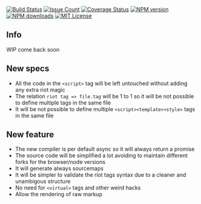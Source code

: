 [![Build Status][travis-image]][travis-url]
[![Issue Count][codeclimate-image]][codeclimate-url]
[![Coverage Status][coverage-image]][coverage-url]
[![NPM version][npm-version-image]][npm-url]
[![NPM downloads][npm-downloads-image]][npm-url]
[![MIT License][license-image]][license-url]

## Info

WIP come back soon

## New specs

- All the code in the `<script>` tag will be left untouched without adding any extra riot magic
- The relation `riot tag => file.tag` will be 1 to 1 so it will be not possible to define multiple tags in the same file
- It will be not possible to define multiple `<script><template><style>` tags in the same file

## New feature

- The new compiler is per default async so it will always return a promise
- The source code will be simplified a lot avoiding to maintain different forks for the browser/node versions
- It will generate always sourcemaps
- It will be simpler to validate the riot tags syntax due to a cleaner and unambigous structure
- No need for `<virtual>` tags and other weird hacks
- Allow the rendering of raw markup

[travis-image]:  https://img.shields.io/travis/riot/compiler.svg?style=flat-square
[travis-url]:    https://travis-ci.org/riot/compiler
[license-image]: https://img.shields.io/badge/license-MIT-000000.svg?style=flat-square
[license-url]:   LICENSE.txt
[npm-version-image]:   https://img.shields.io/npm/v/riot-compiler.svg?style=flat-square
[npm-downloads-image]: https://img.shields.io/npm/dm/riot-compiler.svg?style=flat-square
[npm-url]:             https://npmjs.org/package/riot-compiler
[coverage-image]:    https://codeclimate.com/github/riot/compiler/badges/coverage.svg
[coverage-url]:      https://codeclimate.com/github/riot/compiler/coverage
[codeclimate-image]: https://codeclimate.com/github/riot/compiler/badges/issue_count.svg
[codeclimate-url]:   https://codeclimate.com/github/riot/compiler
